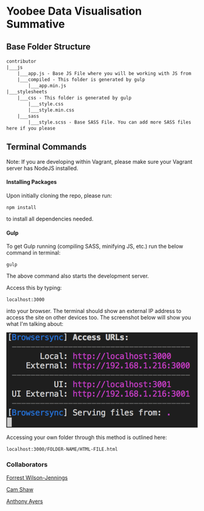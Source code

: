 # Yoobee Data Visualisation Summative

## Base Folder Structure

```
contributor
|___js
    |___app.js - Base JS File where you will be working with JS from
    |___compiled - This folder is generated by gulp
        |___app.min.js
|___stylesheets
    |___css - This folder is generated by gulp
        |___style.css
        |___style.min.css
    |___sass
        |___style.scss - Base SASS File. You can add more SASS files here if you please
```

## Terminal Commands

Note: If you are developing within Vagrant, please make sure your Vagrant server has NodeJS installed.

#### Installing Packages

Upon initially cloning the repo, please run:

```
npm install
```

to install all dependencies needed.

#### Gulp

To get Gulp running (compiling SASS, minifying JS, etc.) run the below command in terminal:

```
gulp
```

The above command also starts the development server.

Access this by typing:

```
localhost:3000
```

into your browser. The terminal should show an external IP address to access the site on other devices too. The screenshot below will show you what I'm talking about:

![Browser Sync Screenshot](readme-md-assets/browsersync.png)

Accessing your own folder through this method is outlined here:

```
localhost:3000/FOLDER-NAME/HTML-FILE.html
```

### Collaborators

[Forrest Wilson-Jennings](https://github.com/forrest-wilson)

[Cam Shaw](https://github.com/camshaw11)

[Anthony Ayers](https://github.com/ayersanth)
